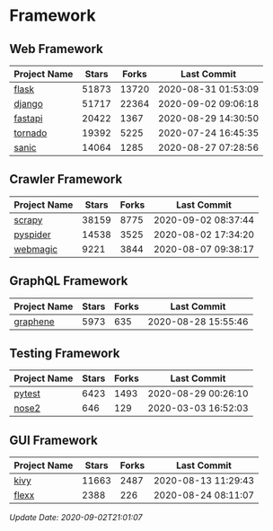 # Framework

## Web Framework

| Project Name | Stars | Forks | Last Commit |
| ------------ | ----- | ----- | ----------- |
| [flask](https://github.com/pallets/flask) | 51873 | 13720 | 2020-08-31 01:53:09 |
| [django](https://github.com/django/django) | 51717 | 22364 | 2020-09-02 09:06:18 |
| [fastapi](https://github.com/tiangolo/fastapi) | 20422 | 1367 | 2020-08-29 14:30:50 |
| [tornado](https://github.com/tornadoweb/tornado) | 19392 | 5225 | 2020-07-24 16:45:35 |
| [sanic](https://github.com/huge-success/sanic) | 14064 | 1285 | 2020-08-27 07:28:56 |

## Crawler Framework

| Project Name | Stars | Forks | Last Commit |
| ------------ | ----- | ----- | ----------- |
| [scrapy](https://github.com/scrapy/scrapy) | 38159 | 8775 | 2020-09-02 08:37:44 |
| [pyspider](https://github.com/binux/pyspider) | 14538 | 3525 | 2020-08-02 17:34:20 |
| [webmagic](https://github.com/code4craft/webmagic) | 9221 | 3844 | 2020-08-07 09:38:17 |

## GraphQL Framework

| Project Name | Stars | Forks | Last Commit |
| ------------ | ----- | ----- | ----------- |
| [graphene](https://github.com/graphql-python/graphene) | 5973 | 635 | 2020-08-28 15:55:46 |

## Testing Framework

| Project Name | Stars | Forks | Last Commit |
| ------------ | ----- | ----- | ----------- |
| [pytest](https://github.com/pytest-dev/pytest) | 6423 | 1493 | 2020-08-29 00:26:10 |
| [nose2](https://github.com/nose-devs/nose2) | 646 | 129 | 2020-03-03 16:52:03 |

## GUI Framework

| Project Name | Stars | Forks | Last Commit |
| ------------ | ----- | ----- | ----------- |
| [kivy](https://github.com/kivy/kivy) | 11663 | 2487 | 2020-08-13 11:29:43 |
| [flexx](https://github.com/flexxui/flexx) | 2388 | 226 | 2020-08-24 08:11:07 |

*Update Date: 2020-09-02T21:01:07*